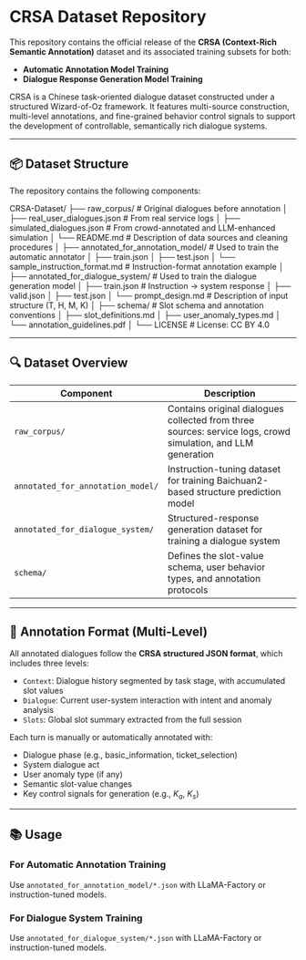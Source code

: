# CRSA Dataset Repository

This repository contains the official release of the **CRSA (Context-Rich Semantic Annotation)** dataset and its associated training subsets for both:

- **Automatic Annotation Model Training**  
- **Dialogue Response Generation Model Training**

CRSA is a Chinese task-oriented dialogue dataset constructed under a structured Wizard-of-Oz framework. It features multi-source construction, multi-level annotations, and fine-grained behavior control signals to support the development of controllable, semantically rich dialogue systems.

---

## 📦 Dataset Structure

The repository contains the following components:

CRSA-Dataset/
├── raw_corpus/ # Original dialogues before annotation
│ ├── real_user_dialogues.json # From real service logs
│ ├── simulated_dialogues.json # From crowd-annotated and LLM-enhanced simulation
│ └── README.md # Description of data sources and cleaning procedures
│
├── annotated_for_annotation_model/ # Used to train the automatic annotator
│ ├── train.json
│ ├── test.json
│ └── sample_instruction_format.md # Instruction-format annotation example
│
├── annotated_for_dialogue_system/ # Used to train the dialogue generation model
│ ├── train.json # Instruction → system response
│ ├── valid.json
│ ├── test.json
│ └── prompt_design.md # Description of input structure (T, H, M, K)
│
├── schema/ # Slot schema and annotation conventions
│ ├── slot_definitions.md
│ ├── user_anomaly_types.md
│ └── annotation_guidelines.pdf
│
└── LICENSE # License: CC BY 4.0

---

## 🔍 Dataset Overview

| Component                            | Description                                                                 |
|-------------------------------------|-----------------------------------------------------------------------------|
| `raw_corpus/`                       | Contains original dialogues collected from three sources: service logs, crowd simulation, and LLM generation |
| `annotated_for_annotation_model/`  | Instruction-tuning dataset for training Baichuan2-based structure prediction model |
| `annotated_for_dialogue_system/`   | Structured-response generation dataset for training a dialogue system |
| `schema/`                           | Defines the slot-value schema, user behavior types, and annotation protocols |

---

## 🧠 Annotation Format (Multi-Level)

All annotated dialogues follow the **CRSA structured JSON format**, which includes three levels:

- `Context`: Dialogue history segmented by task stage, with accumulated slot values
- `Dialogue`: Current user-system interaction with intent and anomaly analysis
- `Slots`: Global slot summary extracted from the full session

Each turn is manually or automatically annotated with:

- Dialogue phase (e.g., basic_information, ticket_selection)
- System dialogue act
- User anomaly type (if any)
- Semantic slot-value changes
- Key control signals for generation (e.g., $K_a$, $K_s$)

---

## 📚 Usage

### For Automatic Annotation Training

Use `annotated_for_annotation_model/*.json` with LLaMA-Factory or instruction-tuned models.

### For Dialogue System Training

Use `annotated_for_dialogue_system/*.json` with LLaMA-Factory or instruction-tuned models.


